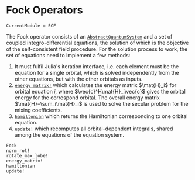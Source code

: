 # Fock Operators

```@meta
CurrentModule = SCF
```

The Fock operator consists of an [`AbstractQuantumSystem`](@ref) and a
set of coupled integro-differential equations, the solution of which
is the objective of the self-consistent field procedure. For the
solution process to work, the set of equations need to implement a few
methods:

1. It must fulfil Julia's iteration interface, i.e. each element must
   be the equation for a single orbital, which is solved independently
   from the other equations, but with the other orbitals as inputs.
2. [`energy_matrix!`](@ref) which calculates the energy matrix
   $\mat{H}_i$ for orbital equation $i$, where
   $\vec{c}^H\mat{H}_i\vec{c}$ gives the orbital energy for the
   correspond orbital. The overall energy matrix
   $\mat{H}=\sum_i\mat{H}_i$ is used to solve the secular problem for
   the mixing coefficients.
3. [`hamiltonian`](@ref) which returns the Hamiltonian corresponding
   to one orbital equation.
4. [`update!`](@ref) which recomputes all orbital-dependent integrals,
   shared among the equations of the equation system.

```@docs
Fock
norm_rot!
rotate_max_lobe!
energy_matrix!
hamiltonian
update!
```

